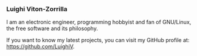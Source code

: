 ### Luighi Viton-Zorrilla

I am an electronic engineer, programming hobbyist and fan of GNU/Linux, the free
software and its philosophy.

If you want to know my latest projects, you can visit my GitHub profile at:
<https://github.com/LuighiV>.